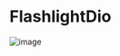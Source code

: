 # FlashlightDio

![image](https://user-images.githubusercontent.com/71907716/176810220-0a9404d7-35c8-4047-80e8-db6c3a1c6c7d.png)
